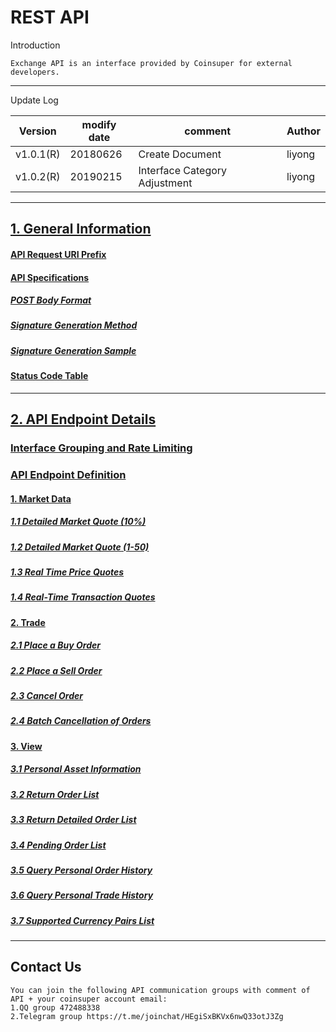 # REST API

Introduction

```
Exchange API is an interface provided by Coinsuper for external developers.
```

------

Update Log

| Version   | modify date | comment                       | Author |
| --------- | ----------- | ----------------------------- | ------ |
| v1.0.1(R) | 20180626    | Create Document               | liyong |
| v1.0.2(R) | 20190215    | Interface Category Adjustment | liyong |

------

## [1. General Information](https://github.com/coinsuperapi/API_docs_en/wiki#1-general-information)

#### [API Request URI Prefix](https://github.com/coinsuperapi/API_docs_en/wiki#api-request-uri-prefix)

#### [API Specifications](https://github.com/coinsuperapi/API_docs_en/wiki#api-specifications)

##### [POST Body Format](https://github.com/coinsuperapi/API_docs_en/wiki#post-body-format)

##### [Signature Generation Method](https://github.com/coinsuperapi/API_docs_en/wiki#signature-generation-method) 

#####  [Signature Generation Sample](https://github.com/coinsuperapi/API_docs_en/wiki#signature-generation-sample) 

####  [Status Code Table](https://github.com/coinsuperapi/API_docs_en/wiki#status-code-table) 

------

## [2. API Endpoint Details](https://github.com/coinsuperapi/API_docs_en/wiki#2-api-endpoint-details)

### [Interface Grouping and Rate Limiting](https://github.com/coinsuperapi/API_docs_en/wiki#interface-grouping-and-rate-limiting)

### [API Endpoint Definition](https://github.com/coinsuperapi/API_docs_en/wiki#api-endpoint-definition)

#### [1. Market Data](https://github.com/coinsuperapi/API_docs_en/wiki#1-market-data)

##### [1.1 Detailed Market Quote (10%)](https://github.com/coinsuperapi/API_docs_en/wiki#11-detailed-market-quote-10)

##### [1.2 Detailed Market Quote (1-50)](https://github.com/coinsuperapi/API_docs_en/wiki#12-detailed-market-quote-1-50)

##### [1.3 Real Time Price Quotes](https://github.com/coinsuperapi/API_docs_en/wiki#13-real-time-price-quotes)

##### [1.4 Real-Time Transaction Quotes](https://github.com/coinsuperapi/API_docs_en/wiki#14-real-time-transaction-quotes)

#### [2. Trade](https://github.com/coinsuperapi/API_docs_en/wiki#2-trade)

##### [2.1 Place a Buy Order](https://github.com/coinsuperapi/API_docs_en/wiki#21-place-a-buy-order)

##### [2.2 Place a Sell Order](https://github.com/coinsuperapi/API_docs_en/wiki#22-place-a-sell-order)

##### [2.3 Cancel Order](https://github.com/coinsuperapi/API_docs_en/wiki#23-cancel-order)

##### [2.4 Batch Cancellation of Orders](https://github.com/coinsuperapi/API_docs_en/wiki#24-batch-cancellation-of-orders)

#### [3. View](https://github.com/coinsuperapi/API_docs_en/wiki#3-view)

##### [3.1 Personal Asset Information](https://github.com/coinsuperapi/API_docs_en/wiki#31-personal-asset-information)

##### [3.2 Return Order List](https://github.com/coinsuperapi/API_docs_en/wiki#32-return-order-list)

##### [3.3 Return Detailed Order List](https://github.com/coinsuperapi/API_docs_en/wiki#33-return-detailed-order-list)

##### [3.4 Pending Order List](https://github.com/coinsuperapi/API_docs_en/wiki#34-pending-order-list)

##### [3.5 Query Personal Order History](https://github.com/coinsuperapi/API_docs_en/wiki#35-query-personal-order-history)

##### [3.6 Query Personal Trade History](https://github.com/coinsuperapi/API_docs_en/wiki#36-query-personal-trade-history)

##### [3.7 Supported Currency Pairs List](https://github.com/coinsuperapi/API_docs_en/wiki#37-supported-currency-pairs-list)

------

## Contact Us

```
You can join the following API communication groups with comment of API + your coinsuper account email:
1.QQ group 472488338 
2.Telegram group https://t.me/joinchat/HEgiSxBKVx6nwQ33otJ3Zg
```
